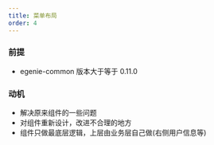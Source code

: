 ```yaml
---
title: 菜单布局
order: 4
---
```


### 前提

- egenie-common 版本大于等于 0.11.0

### 动机

- 解决原来组件的一些问题
- 对组件重新设计，改进不合理的地方
- 组件只做最底层逻辑，上层由业务层自己做(右侧用户信息等)
